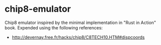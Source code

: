 # chip8-emulator

Chip8 emulator inspired by the minimal implementation in "Rust in Action" book. Expended using the following references:
- http://devernay.free.fr/hacks/chip8/C8TECH10.HTM#dispcoords
